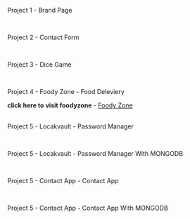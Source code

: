 <p>Project 1 - Brand Page</p>
<br>
<p>Project 2 - Contact Form</p>
<br>
<p>Project 3 - Dice Game</p>
<br>
<div><p>Project 4 - Foody Zone - Food Deleviery</p> 
<b>click here to visit foodyzone</b> - <a href="https://foodyzone-rho.vercel.app/">Foody Zone</a></div>
<br>
<p>Project 5 - Locakvault - Password Manager</p>
<br>
<p>Project 5 - Locakvault - Password Manager With MONGODB </p>
<br>
<p>Project 5 - Contact App - Contact App</p>
<br>
<p>Project 5 - Contact App - Contact App With MONGODB </p>
